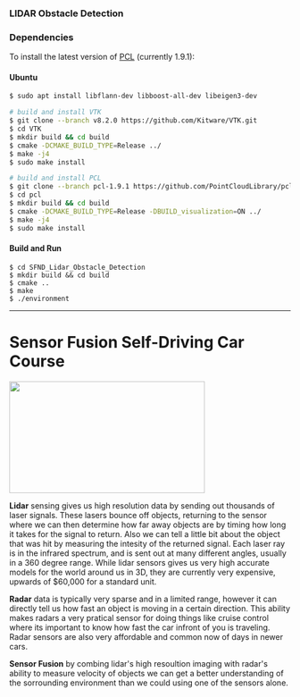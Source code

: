 ### LIDAR Obstacle Detection

### Dependencies
To install the latest version of [PCL](http://pointclouds.org/) (currently 1.9.1):

#### Ubuntu 
```bash
$ sudo apt install libflann-dev libboost-all-dev libeigen3-dev 

# build and install VTK
$ git clone --branch v8.2.0 https://github.com/Kitware/VTK.git
$ cd VTK
$ mkdir build && cd build
$ cmake -DCMAKE_BUILD_TYPE=Release ../
$ make -j4
$ sudo make install

# build and install PCL
$ git clone --branch pcl-1.9.1 https://github.com/PointCloudLibrary/pcl.git
$ cd pcl
$ mkdir build && cd build
$ cmake -DCMAKE_BUILD_TYPE=Release -DBUILD_visualization=ON ../
$ make -j4
$ sudo make install
```

#### Build and Run

```shell script
$ cd SFND_Lidar_Obstacle_Detection
$ mkdir build && cd build
$ cmake ..
$ make
$ ./environment
```
---
  
# Sensor Fusion Self-Driving Car Course

<img src="media/ObstacleDetectionFPS.gif" width="350" height="200" />

**Lidar** sensing gives us high resolution data by sending out thousands of laser signals. These lasers bounce off objects, returning to the sensor where we can then determine how far away objects are by timing how long it takes for the signal to return. Also we can tell a little bit about the object that was hit by measuring the intesity of the returned signal. Each laser ray is in the infrared spectrum, and is sent out at many different angles, usually in a 360 degree range. While lidar sensors gives us very high accurate models for the world around us in 3D, they are currently very expensive, upwards of $60,000 for a standard unit.

**Radar** data is typically very sparse and in a limited range, however it can directly tell us how fast an object is moving in a certain direction. This ability makes radars a very pratical sensor for doing things like cruise control where its important to know how fast the car infront of you is traveling. Radar sensors are also very affordable and common now of days in newer cars.

**Sensor Fusion** by combing lidar's high resoultion imaging with radar's ability to measure velocity of objects we can get a better understanding of the sorrounding environment than we could using one of the sensors alone.
